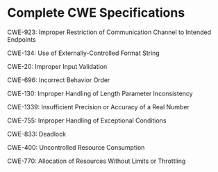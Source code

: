 

# Complete CWE Specifications

CWE-923: Improper Restriction of Communication Channel to Intended Endpoints

CWE-134: Use of Externally-Controlled Format String

CWE-20: Improper Input Validation

CWE-696: Incorrect Behavior Order

CWE-130: Improper Handling of Length Parameter Inconsistency

CWE-1339: Insufficient Precision or Accuracy of a Real Number

CWE-755: Improper Handling of Exceptional Conditions

CWE-833: Deadlock

CWE-400: Uncontrolled Resource Consumption

CWE-770: Allocation of Resources Without Limits or Throttling